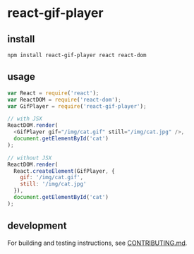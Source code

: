 # react-gif-player

## install

```
npm install react-gif-player react react-dom
```

## usage

```javascript
var React = require('react');
var ReactDOM = require('react-dom');
var GifPlayer = require('react-gif-player');

// with JSX
ReactDOM.render(
  <GifPlayer gif="/img/cat.gif" still="/img/cat.jpg" />,
  document.getElementById('cat')
);

// without JSX
ReactDOM.render(
  React.createElement(GifPlayer, {
    gif: '/img/cat.gif',
    still: '/img/cat.jpg'
  }),
  document.getElementById('cat')
);
```

## development

For building and testing instructions, see [CONTRIBUTING.md](CONTRIBUTING.md).
